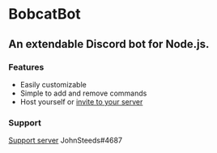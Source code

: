 # BobcatBot
## An extendable Discord bot for Node.js.

### Features
- Easily customizable
- Simple to add and remove commands
- Host yourself or [invite to your server](https://discordapp.com/api/oauth2/authorize?client_id=654067311430336521&permissions=8&scope=bot)

### Support
[Support server](https://discord.gg/33XaQHx)
JohnSteeds#4687
